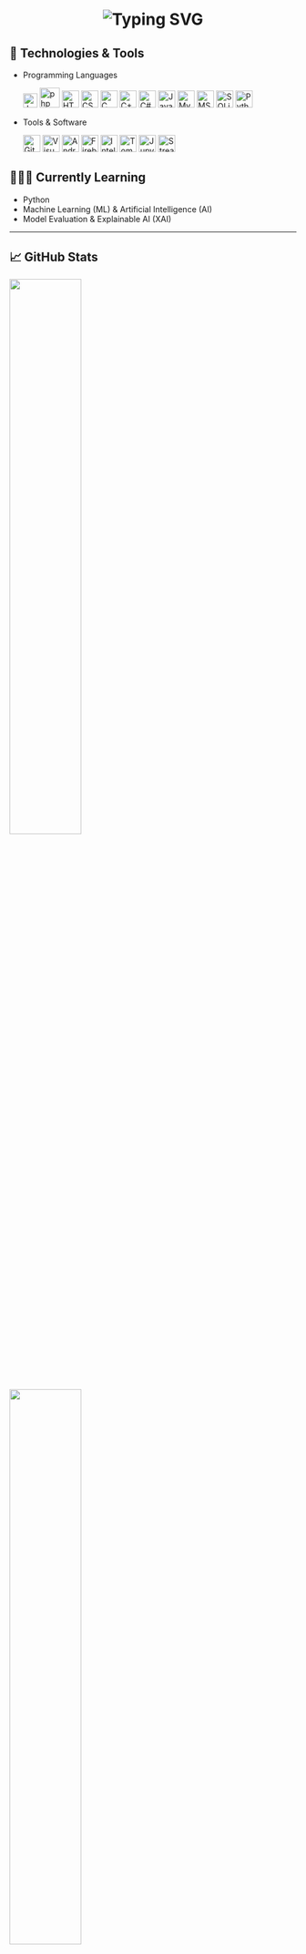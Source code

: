 <h1 align="center">
  <img src="https://readme-typing-svg.demolab.com?font=Fira+Code&size=30&pause=1000&color=11F71D&center=true&vCenter=true&width=600&lines=Hello%2C+I'm+Kalana!+%F0%9F%91%8B;Welcome+to+my+GitHub+profile!" alt="Typing SVG" />
</h1>

## 🔧 Technologies & Tools

  - Programming Languages 
    <p>
      <img src="https://raw.githubusercontent.com/marwin1991/profile-technology-icons/refs/heads/main/icons/javascript.png" width="25px" height="25px" title="JavaScript"/>
      <img src="https://raw.githubusercontent.com/marwin1991/profile-technology-icons/refs/heads/main/icons/php_(elephpant).png" width="35px" height="35px" title="php"/>
      <img src="https://user-images.githubusercontent.com/25181517/192158954-f88b5814-d510-4564-b285-dff7d6400dad.png" width="30px" height="30px" title="HTML"/>
      <img src="https://user-images.githubusercontent.com/25181517/183898674-75a4a1b1-f960-4ea9-abcb-637170a00a75.png" width="30px" height="30px" title="CSS"/>
      <img src="https://user-images.githubusercontent.com/25181517/192106070-46255bcf-65e6-4c6b-a296-bf8d0d8fb2a7.png" width="30px" height="30px" title="C"/>
      <img src="https://user-images.githubusercontent.com/25181517/192106073-90fffafe-3562-4ff9-a37e-c77a2da0ff58.png" width="30px" height="30px" title="C++"/>
      <img src="https://user-images.githubusercontent.com/25181517/121405384-444d7300-c95d-11eb-959f-913020d3bf90.png" width="30px" height="30px" title="C#"/>
      <img src="https://user-images.githubusercontent.com/25181517/117201156-9a724800-adec-11eb-9a9d-3cd0f67da4bc.png" width="30px" height="30px" title="Java"/>
      <img src="https://user-images.githubusercontent.com/25181517/183896128-ec99105a-ec1a-4d85-b08b-1aa1620b2046.png" width="30px" height="30px" title="MySQL"/>
      <img src="https://github.com/marwin1991/profile-technology-icons/assets/19180175/3b371807-db7c-45b4-8720-c0cfc901680a" width="30px" height="30px" title="MSSQL"/>
      <img src="https://github.com/marwin1991/profile-technology-icons/assets/136815194/82df4543-236b-4e45-9604-5434e3faab17" width="30px" height="30px" title="SQLite"/>
      <img src="https://raw.githubusercontent.com/marwin1991/profile-technology-icons/refs/heads/main/icons/python.png" width="30px" height="30px" title="Python"/>
    </p>

  - Tools & Software
    <p>
      <img src="https://raw.githubusercontent.com/marwin1991/profile-technology-icons/refs/heads/main/icons/git.png" width="30px" height="30px" title="Git"/>
      <img src="https://user-images.githubusercontent.com/25181517/192108891-d86b6220-e232-423a-bf5f-90903e6887c3.png" width="30px" height="30px" title="Visual Studio Code"/>
      <img src="https://user-images.githubusercontent.com/25181517/192108895-20dc3343-43e3-4a54-a90e-13a4abbc57b9.png" width="30px" height="30px" title="Android Studio"/>
      <img src="https://raw.githubusercontent.com/marwin1991/profile-technology-icons/refs/heads/main/icons/firebase.png" width="30px" height="30px" title="Firebase"/>
      <img src="https://raw.githubusercontent.com/marwin1991/profile-technology-icons/refs/heads/main/icons/intellij.png" width="30px" height="30px" title="IntelliJ"/>
      <img src="https://raw.githubusercontent.com/marwin1991/profile-technology-icons/refs/heads/main/icons/tomcat.png" width="30px" height="30px" title="Tomcat"/>
      <img src="https://raw.githubusercontent.com/marwin1991/profile-technology-icons/refs/heads/main/icons/jupyter_notebook.png" width="30px" height="30px" title="Jupyter Notebook"/>
      <img src="https://raw.githubusercontent.com/marwin1991/profile-technology-icons/refs/heads/main/icons/streamlit.png" width="30px" height="30px" title="Streamlit"/>
    </p>


## 🤵🏼‍♂ Currently Learning  

  - Python  
  - Machine Learning (ML) & Artificial Intelligence (AI)  
  - Model Evaluation & Explainable AI (XAI)

---

## 📈 GitHub Stats
  <p>
    <img src="https://github-readme-stats.vercel.app/api?username=Kalana-S&show_icons=true&theme=chartreuse-dark&rank_icon=percentile&text_bold=true&border_radius=10" width="50%" /><br>
    <img src="https://github-readme-streak-stats.herokuapp.com/?user=Kalana-S&theme=chartreuse-dark&hide_border=false&border_radius=10" width="50%" /><br>
    <img src="https://github-readme-stats.vercel.app/api/top-langs/?username=Kalana-S&theme=chartreuse-dark&hide_border=false&include_all_commits=true&count_private=true&layout=compact&border_radius=10" width="50%" />
  </p>

---

## 🤝 Let's Connect

Feel free to reach out — I'm always open to collaboration and new opportunities!
